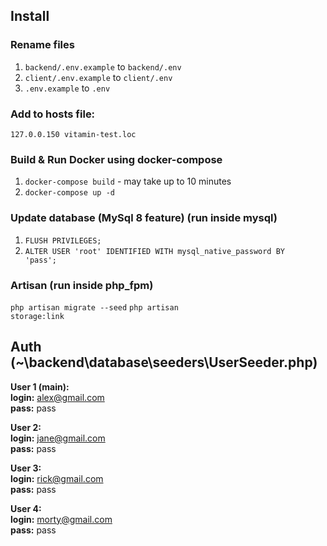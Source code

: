 ## Install
### Rename files
1. <code>backend/.env.example</code> to <code>backend/.env</code><br>
2. <code>client/.env.example</code> to <code>client/.env</code><br>
3. <code>.env.example</code> to <code>.env</code>

### Add to hosts file:
<code>127.0.0.150 vitamin-test.loc</code>

### Build & Run Docker using docker-compose
1. <code>docker-compose build</code> - may take up to 10 minutes
2. <code>docker-compose up -d</code>

### Update database (MySql 8 feature) (run inside mysql)
1. <code>FLUSH PRIVILEGES;</code>
2. <code>ALTER USER 'root' IDENTIFIED WITH mysql_native_password BY 'pass';</code>


### Artisan (run inside php_fpm)
<code>php artisan migrate --seed</code>
<code>php artisan storage:link</code>

## Auth (~\backend\database\seeders\UserSeeder.php)
<b>User 1 (main):</b><br>
<b>login:</b> alex@gmail.com<br>
<b>pass:</b> pass

<b>User 2:</b><br>
<b>login:</b> jane@gmail.com<br>
<b>pass:</b> pass

<b>User 3:</b><br>
<b>login:</b> rick@gmail.com<br>
<b>pass:</b> pass

<b>User 4:</b><br>
<b>login:</b> morty@gmail.com<br>
<b>pass:</b> pass
